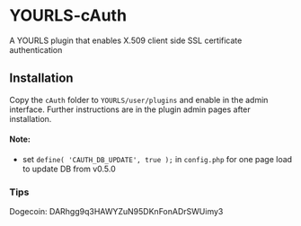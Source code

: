 # YOURLS-cAuth
A YOURLS plugin that enables X.509 client side SSL certificate authentication
## Installation
Copy the `cAuth` folder to `YOURLS/user/plugins` and enable in the admin interface. Further instructions are in the plugin admin pages after installation.
#### Note:
- set `define( 'CAUTH_DB_UPDATE', true );` in `config.php` for one page load to update DB from v0.5.0

### Tips
Dogecoin: DARhgg9q3HAWYZuN95DKnFonADrSWUimy3
